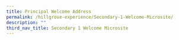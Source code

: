 ```yaml
---
title: Principal Welcome Address
permalink: /hillgrove-experience/Secondary-1-Welcome-Microsite/
description: ""
third_nav_title: Secondary 1 Welcome Microsite
---
```

